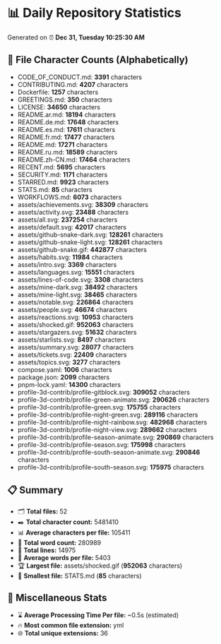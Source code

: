 # 📊 Daily Repository Statistics
Generated on ⏰ **Dec 31, Tuesday 10:25:30 AM**

## 📂 File Character Counts (Alphabetically)
- CODE_OF_CONDUCT.md: **3391** characters
- CONTRIBUTING.md: **4207** characters
- Dockerfile: **1257** characters
- GREETINGS.md: **350** characters
- LICENSE: **34650** characters
- README.ar.md: **18194** characters
- README.de.md: **17648** characters
- README.es.md: **17611** characters
- README.fr.md: **17477** characters
- README.md: **17271** characters
- README.ru.md: **18589** characters
- README.zh-CN.md: **17464** characters
- RECENT.md: **5695** characters
- SECURITY.md: **1171** characters
- STARRED.md: **9923** characters
- STATS.md: **85** characters
- WORKFLOWS.md: **6073** characters
- assets/achievements.svg: **38309** characters
- assets/activity.svg: **23488** characters
- assets/all.svg: **237254** characters
- assets/default.svg: **42017** characters
- assets/github-snake-dark.svg: **128261** characters
- assets/github-snake-light.svg: **128261** characters
- assets/github-snake.gif: **442877** characters
- assets/habits.svg: **11984** characters
- assets/intro.svg: **3369** characters
- assets/languages.svg: **15551** characters
- assets/lines-of-code.svg: **3308** characters
- assets/mine-dark.svg: **38492** characters
- assets/mine-light.svg: **38465** characters
- assets/notable.svg: **226864** characters
- assets/people.svg: **46674** characters
- assets/reactions.svg: **10953** characters
- assets/shocked.gif: **952063** characters
- assets/stargazers.svg: **51632** characters
- assets/starlists.svg: **8497** characters
- assets/summary.svg: **28077** characters
- assets/tickets.svg: **22409** characters
- assets/topics.svg: **3277** characters
- compose.yaml: **1006** characters
- package.json: **2099** characters
- pnpm-lock.yaml: **14300** characters
- profile-3d-contrib/profile-gitblock.svg: **309052** characters
- profile-3d-contrib/profile-green-animate.svg: **290626** characters
- profile-3d-contrib/profile-green.svg: **175755** characters
- profile-3d-contrib/profile-night-green.svg: **289116** characters
- profile-3d-contrib/profile-night-rainbow.svg: **482968** characters
- profile-3d-contrib/profile-night-view.svg: **289662** characters
- profile-3d-contrib/profile-season-animate.svg: **290869** characters
- profile-3d-contrib/profile-season.svg: **175998** characters
- profile-3d-contrib/profile-south-season-animate.svg: **290846** characters
- profile-3d-contrib/profile-south-season.svg: **175975** characters

## 📋 Summary
- 🗂️ **Total files:** 52
- ✒️ **Total character count:** 5481410
- 📊 **Average characters per file:** 105411
- 📝 **Total word count:** 280989
- 🧾 **Total lines:** 14975
- 📐 **Average words per file:** 5403
- 🏆 **Largest file:** assets/shocked.gif (**952063** characters)
- 🥉 **Smallest file:** STATS.md (**85** characters)

## 🌟 Miscellaneous Stats
- ⌛ **Average Processing Time Per file:** ~0.5s (estimated)
- 🔥 **Most common file extension:** yml
- 🌐 **Total unique extensions:** 36
